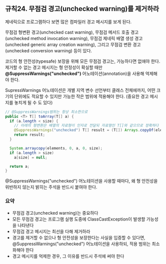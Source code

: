 ## 규칙24. 무점검 경고(unchecked warning)를 제거하라

제네릭으로 프로그램하다 보면 많은 컴파일러 경고 메시지를 보게 된다. 

무점검 형변환 경고(unchecked cast warning), 무점검 메서드 호출 경고(unchecked method invocation warning), 무점검 제네릭 배열 생성 경고(unchecked generic array creation warning), 그리고 무점검 변환 경고(unchecked conversion warning) 등이 있다.

코드의 형 안전성(typesafe) 보장을 위해 모든 무점검 경고는, 가능하다면 없애야 한다. 제거할 수 없는 경고 메시지는 형 안정성이 확실할 때만 __@SuppressWarnings("unchecked")__ 어노테이션(annotation)을 사용해 억제해야 한다.

SupressWarnings 어노테이션은 개별 지역 변수 선언부터 클래스 전체에까지, 어떤 크기의 단위에도 적요할 수 있지만 가능한 작은 범위에 적용해야 한다. (중요한 경고 메시지를 놓치게 될 수 도 있다)


```java
// @SuppressWarnings범위는 항상 최소한으로
public <T> T[] toArray(T[] a) {
  if (a.length < size) {
    // 아래의 형변환은 배열의 자료형이 인자로 전달되 자료형인 T[]와 같으므로 정확하다
    @SuppressWarnings("unchecked") T[] result = (T[]) Arrays.copyOf(elements, size, a.getClass());
    return result;
  }

  System.arraycopy(elements, 0, a, 0, size);
  if (a.length > size)
    a[size] = null;

  return a;
}
```

@SuppressWarnings("unchecked") 어노테이션을 사용할 때마다, 왜 형 안전성을 위반하지 않는지 밝히는 주석을 반드시 붙여야 한다.

### 요약

- 무점검 경고(unchecked warning)는 중요하다
- 모든 무점검 경고는 프로그램 실행 도중에 ClassCastException이 발생할 가능성을 나타낸다
- 무점검 경고 메시지는 최선을 다해 제거하라
- 경고를 제거할 수 없으나 형 안전성을 보장한다는 사실을 입증할 수 있다면, @SuppressWarnings("unchecked") 어노테이션을 사용하되, 적용 범위는 최소화해야 한다
- 경고 메시지를 억제한 경우, 그 이유를 반드시 주석에 써야 한다
